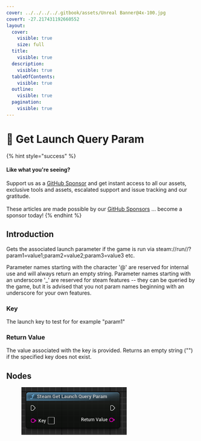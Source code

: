 ```yaml
---
cover: ../../../../.gitbook/assets/Unreal Banner@4x-100.jpg
coverY: -27.217431192660552
layout:
  cover:
    visible: true
    size: full
  title:
    visible: true
  description:
    visible: true
  tableOfContents:
    visible: true
  outline:
    visible: true
  pagination:
    visible: true
---
```


# 🔵 Get Launch Query Param

{% hint style="success" %}
#### Like what you're seeing?

Support us as a [GitHub Sponsor](../../../../become-a-sponsor/) and get instant access to all our assets, exclusive tools and assets, escalated support and issue tracking and our gratitude.\
\
These articles are made possible by our [GitHub Sponsors](../../../../become-a-sponsor/) ... become a sponsor today!
{% endhint %}

## Introduction

Gets the associated launch parameter if the game is run via steam://run//?param1=value1;param2=value2;param3=value3 etc.

Parameter names starting with the character '@' are reserved for internal use and will always return an empty string. Parameter names starting with an underscore '\_' are reserved for steam features -- they can be queried by the game, but it is advised that you not param names beginning with an underscore for your own features.

### Key

The launch key to test for for example "param1"

### Return Value

The value associated with the key is provided. Returns an empty string ("") if the specified key does not exist.

## Nodes

<figure><img src="../../../../.gitbook/assets/image (48).png" alt=""><figcaption></figcaption></figure>
